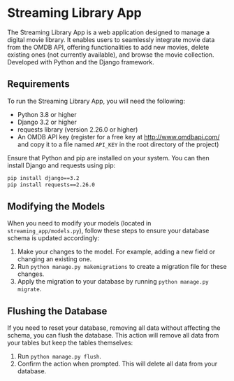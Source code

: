 # Streaming Library App

The Streaming Library App is a web application designed to manage a digital movie library. It enables users to seamlessly integrate movie data from the OMDB API, offering functionalities to add new movies, delete existing ones (not currently available), and browse the movie collection. Developed with Python and the Django framework.

## Requirements

To run the Streaming Library App, you will need the following:

- Python 3.8 or higher
- Django 3.2 or higher
- requests library (version 2.26.0 or higher)
- An OMDB API key (register for a free key at http://www.omdbapi.com/ and copy it to a file named `API_KEY` in the root directory of the project)

Ensure that Python and pip are installed on your system. You can then install Django and requests using pip:

```bash
pip install django==3.2
pip install requests==2.26.0
```

## Modifying the Models

When you need to modify your models (located in `streaming_app/models.py`), follow these steps to ensure your database schema is updated accordingly:

1. Make your changes to the model. For example, adding a new field or changing an existing one.
2. Run `python manage.py makemigrations` to create a migration file for these changes.
3. Apply the migration to your database by running `python manage.py migrate`.

## Flushing the Database

If you need to reset your database, removing all data without affecting the schema, you can flush the database. This action will remove all data from your tables but keep the tables themselves:

1. Run `python manage.py flush`.
2. Confirm the action when prompted. This will delete all data from your database.
